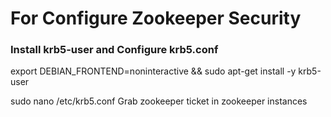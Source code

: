 # For Configure Zookeeper Security 
### Install krb5-user and Configure krb5.conf
export DEBIAN_FRONTEND=noninteractive && sudo apt-get install -y krb5-user

sudo nano /etc/krb5.conf
Grab zookeeper ticket in zookeeper instances

